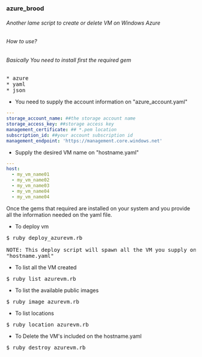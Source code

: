### azure_brood

###### Another lame script to create or delete VM on Windows Azure

###### How to use?
###### Basically You need to install first the required gem
<pre>
* azure
* yaml
* json
</pre>

* You need to supply the account information on "azure_account.yaml"
```yaml
---
storage_account_name: ##the storage account name 
storage_access_key: ##storage access key 
management_certificate: ## *.pem location 
subscription_id: ##your account subscription id 
management_endpoint: 'https://management.core.windows.net'
```

* Supply the desired VM name on "hostname.yaml"
```yaml
---
host:
  - my_vm_name01
  - my_vm_name02
  - my_vm_name03
  - my_vm_name04
  - my_vm_name04
```

Once the gems that required are installed on your system and you provide all
the information needed on the yaml file.

* To deploy vm 
<pre>
$ ruby deploy_azurevm.rb

NOTE: This deploy script will spawn all the VM you supply on the
"hostname.yaml"
</pre>


* To list all the VM created
<pre>
$ ruby list_azurevm.rb
</pre>

* To list the available public images
<pre>
$ ruby image_azurevm.rb
</pre>

* To list locations
<pre>
$ ruby location_azurevm.rb
</pre>

* To Delete the VM's included on the hostname.yaml
<pre>
$ ruby destroy_azurevm.rb
</pre>


